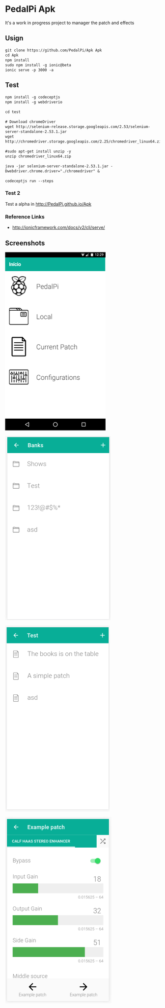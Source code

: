 # PedalPi Apk

It's a work in progress project to manager the patch and effects

## Usign

```
git clone https://github.com/PedalPi/Apk Apk
cd Apk
npm install
sudo npm install -g ionic@beta
ionic serve -p 3000 -a
```

## Test

```
npm install -g codeceptjs
npm install -g webdriverio

cd test

# Download chromeDriver
wget http://selenium-release.storage.googleapis.com/2.53/selenium-server-standalone-2.53.1.jar
wget http://chromedriver.storage.googleapis.com/2.25/chromedriver_linux64.zip

#sudo apt-get install unzip -y
unzip chromedriver_linux64.zip

java -jar selenium-server-standalone-2.53.1.jar -Dwebdriver.chrome.driver="./chromedriver" &

codeceptjs run --steps
```

### Test 2

Test a alpha in http://PedalPi.github.io/Apk

### Reference Links

 * http://ionicframework.com/docs/v2/cli/serve/

## Screenshots

![Home page](www/img/pages/Home.png)

![Banks page](www/img/pages/Banks.png)

![Patches page](www/img/pages/Patches.png)

![Patch page](www/img/pages/Patch.png)
